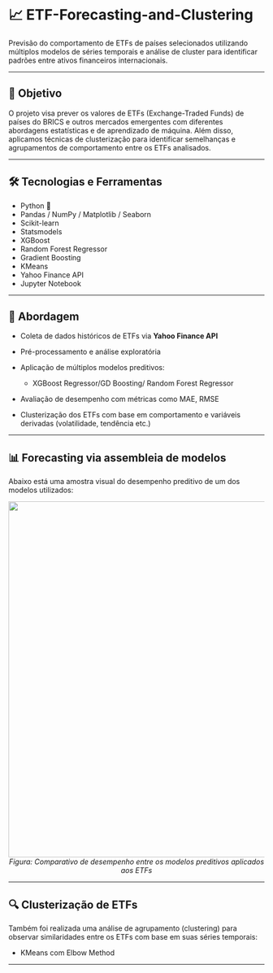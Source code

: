 # 📈 ETF-Forecasting-and-Clustering

Previsão do comportamento de ETFs de países selecionados utilizando múltiplos modelos de séries temporais e análise de cluster para identificar padrões entre ativos financeiros internacionais.

---

## 🎯 Objetivo

O projeto visa prever os valores de ETFs (Exchange-Traded Funds) de países do BRICS e outros mercados emergentes com diferentes abordagens estatísticas e de aprendizado de máquina. Além disso, aplicamos técnicas de clusterização para identificar semelhanças e agrupamentos de comportamento entre os ETFs analisados.

---

## 🛠️ Tecnologias e Ferramentas

- Python 🐍
- Pandas / NumPy / Matplotlib / Seaborn
- Scikit-learn
- Statsmodels
- XGBoost 
- Random Forest Regressor
- Gradient Boosting 
- KMeans 
- Yahoo Finance API
- Jupyter Notebook

---

## 🔎 Abordagem

- Coleta de dados históricos de ETFs via **Yahoo Finance API**
- Pré-processamento e análise exploratória
- Aplicação de múltiplos modelos preditivos:

  - XGBoost Regressor/GD Boosting/ Random Forest Regressor 
- Avaliação de desempenho com métricas como MAE, RMSE
- Clusterização dos ETFs com base em comportamento e variáveis derivadas (volatilidade, tendência etc.)

---

## 📊 Forecasting via assembleia de modelos

Abaixo está uma amostra visual do desempenho preditivo de um dos modelos utilizados:

<p align="center">
  <img src="main/comparativo de modelos.png" width="700"/>
  <br>
  <em>Figura: Comparativo de desempenho entre os modelos preditivos aplicados aos ETFs</em>
</p>




---

## 🔍 Clusterização de ETFs

Também foi realizada uma análise de agrupamento (clustering) para observar similaridades entre os ETFs com base em suas séries temporais:

- KMeans com Elbow Method

---


